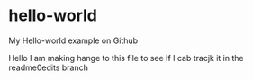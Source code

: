 # hello-world
My Hello-world example on Github

Hello I am making hange to this file to see If I cab tracjk it in the readme0edits branch
